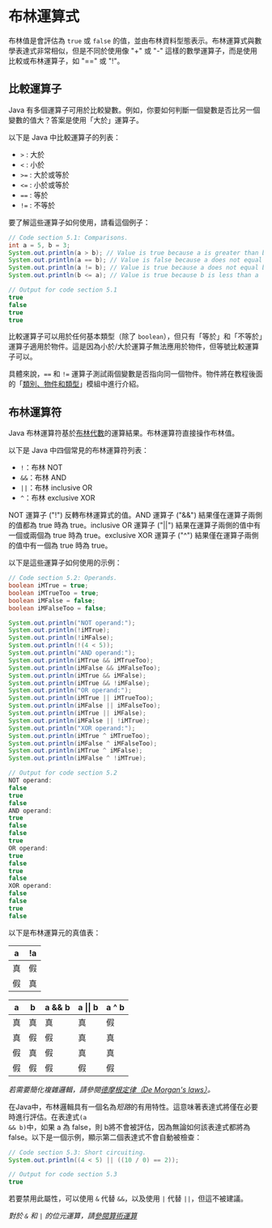 # 布林運算式

布林值是會評估為 `true` 或 `false` 的值，並由布林資料型態表示。布林運算式與數學表達式非常相似，但是不同於使用像 "+" 或 "-" 這樣的數學運算子，而是使用比較或布林運算子，如 "==" 或 "!"。

## 比較運算子
Java 有多個運算子可用於比較變數。例如，你要如何判斷一個變數是否比另一個變數的值大？答案是使用「大於」運算子。

以下是 Java 中比較運算子的列表：
* `>` : 大於
* `<` : 小於
* `>=` : 大於或等於
* `<=` : 小於或等於
* `==` : 等於
* `!=` : 不等於

要了解這些運算子如何使用，請看這個例子：

```java
// Code section 5.1: Comparisons.
int a = 5, b = 3;
System.out.println(a > b); // Value is true because a is greater than b
System.out.println(a == b); // Value is false because a does not equal b
System.out.println(a != b); // Value is true because a does not equal b
System.out.println(b <= a); // Value is true because b is less than a
```

```java
// Output for code section 5.1
true
false
true
true
```

比較運算子可以用於任何基本類型（除了 `boolean`），但只有「等於」和「不等於」運算子適用於物件。這是因為小於/大於運算子無法應用於物件，但等號比較運算子可以。

具體來說，`==` 和 `!=` 運算子測試兩個變數是否指向同一個物件。物件將在教程後面的「[類別、物件和類型](https://en.wikibooks.org/wiki/Java_Programming/Classes,_Objects_and_Types)」模組中進行介紹。

## 布林運算符

Java 布林運算符基於[布林代數](https://en.wikipedia.org/wiki/Boolean_algebra)的運算結果。布林運算符直接操作布林值。

以下是 Java 中四個常見的布林運算符列表：

- `!`：布林 NOT
- `&&`：布林 AND
- `||`：布林 inclusive OR
- `^`：布林 exclusive XOR

NOT 運算子 ("!") 反轉布林運算式的值。AND 運算子 ("&&") 結果僅在運算子兩側的值都為 true 時為 true。inclusive OR 運算子 ("||") 結果在運算子兩側的值中有一個或兩個為 true 時為 true。exclusive XOR 運算子 ("^") 結果僅在運算子兩側的值中有一個為 true 時為 true。

以下是這些運算子如何使用的示例：

```java
// Code section 5.2: Operands.
boolean iMTrue = true;
boolean iMTrueToo = true;
boolean iMFalse = false;
boolean iMFalseToo = false;

System.out.println("NOT operand:");
System.out.println(!iMTrue);
System.out.println(!iMFalse);
System.out.println(!(4 < 5));
System.out.println("AND operand:");
System.out.println(iMTrue && iMTrueToo);
System.out.println(iMFalse && iMFalseToo);
System.out.println(iMTrue && iMFalse);
System.out.println(iMTrue && !iMFalse);
System.out.println("OR operand:");
System.out.println(iMTrue || iMTrueToo);
System.out.println(iMFalse || iMFalseToo);
System.out.println(iMTrue || iMFalse);
System.out.println(iMFalse || !iMTrue);
System.out.println("XOR operand:");
System.out.println(iMTrue ^ iMTrueToo);
System.out.println(iMFalse ^ iMFalseToo);
System.out.println(iMTrue ^ iMFalse);
System.out.println(iMFalse ^ !iMTrue);
```

```java
// Output for code section 5.2
NOT operand:
false
true
false
AND operand:
true
false
false
true
OR operand:
true
false
true
false
XOR operand:
false
false
true
false
```

以下是布林運算元的真值表：

| a   | !a     |
| --- | ------ |
| 真  | 假     |
| 假  | 真     |

| a   | b   | a && b | a \|\| b | a ^ b |
| --- | --- | ------ | -------- | ----- |
| 真  | 真  | 真     | 真       | 假    |
| 真  | 假  | 假     | 真       | 真    |
| 假  | 真  | 假     | 真       | 真    |
| 假  | 假  | 假     | 假       | 假    |

*若需要簡化複雜邏輯，請參閱[德摩根定律（De Morgan's laws）](https://en.wikipedia.org/wiki/De_Morgan%27s_laws)。*

在Java中，布林邏輯具有一個名為*短路*的有用特性。這意味著表達式將僅在必要時進行評估。在表達式<code>(a &amp;&amp; b)</code>中，如果 a 為 false，則 b將不會被評估，因為無論如何該表達式都將為 false。以下是一個示例，顯示第二個表達式不會自動被檢查：

```java
// Code section 5.3: Short circuiting.
System.out.println((4 < 5) || ((10 / 0) == 2));
```

```java
// Output for code section 5.3
true
```

若要禁用此屬性，可以使用 <code>&amp;</code> 代替 <code>&amp;&amp;</code>，以及使用 <code>|</code> 代替 <code>||</code>，但這不被建議。

*對於 <code>&amp;</code> 和 <code>|</code> 的位元運算，請[參閱算術運算](https://en.wikibooks.org/wiki/Java_Programming/Basic_arithmetic#Using_bitwise_operators_within_Java)*
